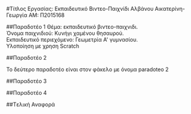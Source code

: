 ﻿#Τίτλος Εργασίας: Εκπαιδευτικό Βιντεο-Παιχνίδι
Αλβάνου Αικατερίνη-Γεωργία
ΑΜ: Π2015168

##Παραδοτέο 1
Θέμα: εκπαιδευτικό βιντεο-παιχνιδι.  </br>
Όνομα παιχνιδιού: Κυνήγι χαμένου θησαυρού. </br>
Εκπαιδευτικό περιεχόμενο: Γεωμετρία Α' γυμνασίου. </br>
Υλοποίηση με χρηση Scratch


##Παραδοτέο 2

Το δεύτερο παραδοτέο είναι στον φάκελο με όνομα paradoteo 2

##Παραδοτέο 3


##Παραδοτέο 4


##Tελική Αναφορά

